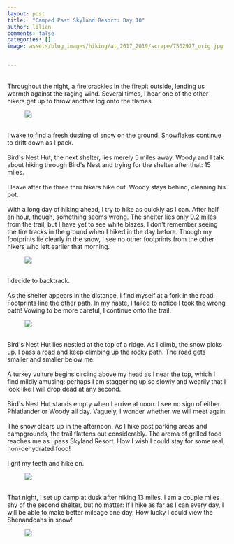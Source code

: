 ```yaml
---
layout: post  
title:  "Camped Past Skyland Resort: Day 10"  
author: lilian  
comments: false  
categories: []  
image: assets/blog_images/hiking/at_2017_2019/scrape/7502977_orig.jpg 
                  

---
```

<br>Throughout the night, a fire crackles in the firepit outside, lending us warmth against the raging wind. Several times, I hear one of the other hikers get up to throw another log onto the flames.&nbsp;

<figure><img src="{{site.baseurl}}/assets/blog_images/hiking/at_2017_2019/scrape/7502977_orig.jpg" ></figure>

<br>I wake to find a fresh dusting of snow on the ground. Snowflakes continue to drift down as I pack.<br><br>Bird's Nest Hut, the next shelter, lies merely 5 miles away. Woody and I talk about hiking through Bird's Nest and trying for the shelter after that: 15 miles.<br><br>I leave after the three thru hikers hike out. Woody stays behind, cleaning his pot.<br><br>With a long day of hiking ahead, I try to hike as quickly as I can. After half an hour, though, something seems wrong. The shelter lies only 0.2 miles from the trail, but I have yet to see white blazes. I don't remember seeing the tire tracks in the ground when I hiked in the day before. Though my footprints lie clearly in the snow, I see no other footprints from the other hikers who left earlier that morning.

<figure><img src="{{site.baseurl}}/assets/blog_images/hiking/at_2017_2019/scrape/5001989_orig.jpg" ></figure>

<br>I decide to backtrack. <br><br>As the shelter appears in the distance, I find myself at a fork in the road. Footprints line the other path. In my haste, I failed to notice I took the wrong path! Vowing to be more careful, I continue onto the trail.<br>

<figure><img src="{{site.baseurl}}/assets/blog_images/hiking/at_2017_2019/scrape/1513558_orig.jpg" ></figure>

<br>Bird's Nest Hut lies nestled at the top of a ridge. As I climb, the snow picks up. I pass a road and keep climbing up the rocky path. The road gets smaller and smaller below me.   <br><br>A turkey vulture begins circling above my head as I near the top, which I find mildly amusing: perhaps I am staggering up so slowly and wearily that I look like I will drop dead at any second. <br><br>Bird's Nest Hut stands empty when I arrive at noon. I see no sign of either Phlatlander or Woody all day. Vaguely, I wonder whether we will meet again.<br><br>The snow clears up in the afternoon. As I hike past parking areas and campgrounds, the trail flattens out considerably. The aroma of grilled food reaches me as I pass Skyland Resort. How I wish I could stay for some real, non-dehydrated food!<br><br>I grit my teeth and hike on.<br>

<figure><img src="{{site.baseurl}}/assets/blog_images/hiking/at_2017_2019/scrape/9418657_orig.jpg" ></figure>

<br>That night, I set up camp at dusk after hiking 13 miles. I am a couple miles shy of the second shelter, but no matter: If I hike as far as I can every day, I will be able to make better mileage one day. How lucky I could view the Shenandoahs in snow! <br>

<figure><img src="{{site.baseurl}}/assets/blog_images/hiking/at_2017_2019/scrape/2395200_orig.jpg" ></figure>